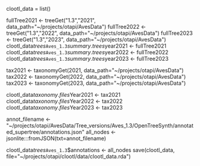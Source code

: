 clootl_data = list()

fullTree2021 <- treeGet("1.3","2021", data_path="~/projects/otapi/AvesData") 
fullTree2022 <- treeGet("1.3","2022", data_path="~/projects/otapi/AvesData") 
fullTree2023 <- treeGet("1.3","2023", data_path="~/projects/otapi/AvesData")
clootl_data$trees$`Aves_1.3`$summary.trees$year2021 <- fullTree2021
clootl_data$trees$`Aves_1.3`$summary.trees$year2022 <- fullTree2022
clootl_data$trees$`Aves_1.3`$summary.trees$year2023 <- fullTree2023


tax2021 <- taxonomyGet(2021, data_path="~/projects/otapi/AvesData")
tax2022 <- taxonomyGet(2022, data_path="~/projects/otapi/AvesData")
tax2023 <- taxonomyGet(2023, data_path="~/projects/otapi/AvesData")

clootl_data$taxonomy.files$Year2021 <- tax2021
clootl_data$taxonomy.files$Year2022 <- tax2022
clootl_data$taxonomy.files$Year2023 <- tax2023

annot_filename <- "~/projects/otapi/AvesData/Tree_versions/Aves_1.3/OpenTreeSynth/annotated_supertree/annotations.json"
all_nodes <- jsonlite:::fromJSON(txt=annot_filename)

clootl_data$trees$`Aves_1.3`$annotations <- all_nodes
save(clootl_data, file="~/projects/otapi/clootl/data/clootl_data.rda")